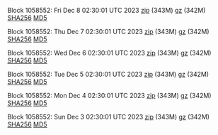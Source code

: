 Block 1058552: Fri Dec  8 02:30:01 UTC 2023 [zip](https://files.01coin.io/mainnet/2023-12-08/bootstrap.dat.zip) (343M) [gz](https://files.01coin.io/mainnet/2023-12-08/bootstrap.dat.tar.gz) (342M) [SHA256](https://files.01coin.io/mainnet/2023-12-08/sha256.txt) [MD5](https://files.01coin.io/mainnet/2023-12-08/md5.txt)

Block 1058552: Thu Dec  7 02:30:01 UTC 2023 [zip](https://files.01coin.io/mainnet/2023-12-07/bootstrap.dat.zip) (343M) [gz](https://files.01coin.io/mainnet/2023-12-07/bootstrap.dat.tar.gz) (342M) [SHA256](https://files.01coin.io/mainnet/2023-12-07/sha256.txt) [MD5](https://files.01coin.io/mainnet/2023-12-07/md5.txt)

Block 1058552: Wed Dec  6 02:30:01 UTC 2023 [zip](https://files.01coin.io/mainnet/2023-12-06/bootstrap.dat.zip) (343M) [gz](https://files.01coin.io/mainnet/2023-12-06/bootstrap.dat.tar.gz) (342M) [SHA256](https://files.01coin.io/mainnet/2023-12-06/sha256.txt) [MD5](https://files.01coin.io/mainnet/2023-12-06/md5.txt)

Block 1058552: Tue Dec  5 02:30:01 UTC 2023 [zip](https://files.01coin.io/mainnet/2023-12-05/bootstrap.dat.zip) (343M) [gz](https://files.01coin.io/mainnet/2023-12-05/bootstrap.dat.tar.gz) (342M) [SHA256](https://files.01coin.io/mainnet/2023-12-05/sha256.txt) [MD5](https://files.01coin.io/mainnet/2023-12-05/md5.txt)

Block 1058552: Mon Dec  4 02:30:01 UTC 2023 [zip](https://files.01coin.io/mainnet/2023-12-04/bootstrap.dat.zip) (343M) [gz](https://files.01coin.io/mainnet/2023-12-04/bootstrap.dat.tar.gz) (342M) [SHA256](https://files.01coin.io/mainnet/2023-12-04/sha256.txt) [MD5](https://files.01coin.io/mainnet/2023-12-04/md5.txt)

Block 1058552: Sun Dec  3 02:30:01 UTC 2023 [zip](https://files.01coin.io/mainnet/2023-12-03/bootstrap.dat.zip) (343M) [gz](https://files.01coin.io/mainnet/2023-12-03/bootstrap.dat.tar.gz) (342M) [SHA256](https://files.01coin.io/mainnet/2023-12-03/sha256.txt) [MD5](https://files.01coin.io/mainnet/2023-12-03/md5.txt)
